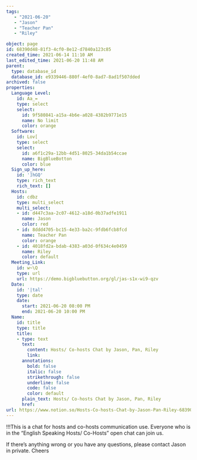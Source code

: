 ```yaml
---
tags: 
   - "2021-06-20"
   - "Jason"
   - "Teacher Pan"
   - "Riley"

object: page
id: 68390d48-81f3-4cf0-8e12-d7840a123c85
created_time: 2021-06-14 11:10 AM
last_edited_time: 2021-06-20 11:48 AM
parent:
  type: database_id
  database_id: e9339446-880f-4ef0-8ad7-8ad1f507dded
archived: false
properties:
  Language Level:
    id: Aa_=
    type: select
    select:
      id: 9f580841-a15a-4b6e-a028-4382b9771e15
      name: No limit
      color: orange
  Software:
    id: Lov[
    type: select
    select:
      id: a6f1c29a-12bb-4d51-8025-34da1b54ccae
      name: BigBlueBotton
      color: blue
  Sign_up_here:
    id: ']hGQ'
    type: rich_text
    rich_text: []
  Hosts:
    id: cdbz
    type: multi_select
    multi_select:
    - id: d447c3aa-2c07-4612-a18d-0b37adfe1911
      name: Jason
      color: red
    - id: 8ddd4705-bc15-4e33-ba2c-9fdb6fcb8fcd
      name: Teacher Pan
      color: orange
    - id: 4018fd2a-bdab-4383-a03d-0f634c4e0459
      name: Riley
      color: default
  Meeting_Link:
    id: w~\Q
    type: url
    url: https://demo.bigbluebutton.org/gl/jas-s1x-wi9-qzv
  Date:
    id: '|tal'
    type: date
    date:
      start: 2021-06-20 08:00 PM
      end: 2021-06-20 10:00 PM
  Name:
    id: title
    type: title
    title:
    - type: text
      text:
        content: Hosts/ Co-hosts Chat by Jason, Pan, Riley
        link: 
      annotations:
        bold: false
        italic: false
        strikethrough: false
        underline: false
        code: false
        color: default
      plain_text: Hosts/ Co-hosts Chat by Jason, Pan, Riley
      href: 
url: https://www.notion.so/Hosts-Co-hosts-Chat-by-Jason-Pan-Riley-68390d4881f34cf08e12d7840a123c85
---
```

!!!This is a chat for hosts and co-hosts communication use. Everyone who is in the “English Speaking Hosts/ Co-Hosts” open chat can join us.

If there’s anything wrong or you have any questions, please contact Jason in private. Cheers

